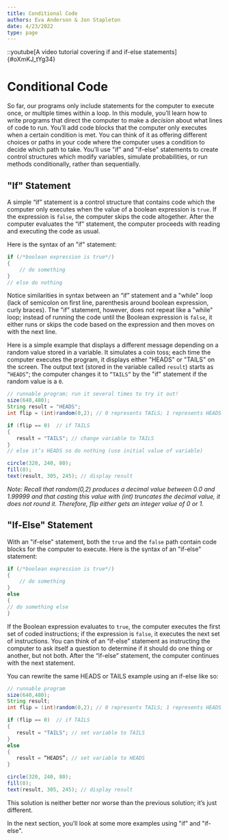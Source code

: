 ```yaml
---
title: Conditional Code
authors: Eva Anderson & Jon Stapleton
date: 4/23/2022
type: page
---
```


::youtube[A video tutorial covering if and if-else statements]{#oXmKJ_tYg34}

# Conditional Code

So far, our programs only include statements for the computer to execute once, or multiple times within a loop. In this module, you’ll learn how to write programs that direct the computer to make a *decision* about what lines of code to run. You’ll add code blocks that the computer only executes when a certain condition is met. You can think of it as offering different choices or paths in your code where the computer uses a condition to decide which path to take. You’ll use "if" and "if-else" statements to create control structures which modify variables, simulate probabilities, or run methods conditionally, rather than sequentially.

## "If" Statement

A simple “if” statement is a control structure that contains code which the computer only executes when the value of a boolean expression is `true`. If the expression is `false`, the computer skips the code altogether. After the computer evaluates the “if” statement, the computer proceeds with reading and executing the code as usual.

Here is the syntax of an "if" statement:

```java
if (/*boolean expression is true*/)
{
	// do something
}
// else do nothing
```

Notice similarities in syntax between an “if” statement and a "while" loop (lack of semicolon on first line, parenthesis around boolean expression, curly braces). The "if" statement, however, does not repeat like a "while" loop; instead of running the code until the Boolean expression is `false`, it either runs or skips the code based on the expression and then moves on with the next line.

Here is a simple example that displays a different message depending on a random value stored in a variable. It simulates a coin toss; each time the computer executes the program, it displays either "HEADS" or "TAILS" on the screen. The output text (stored in the variable called `result`) starts as `”HEADS”`;  the computer changes it to `”TAILS”` by the "if" statement if the random value is a `0`.

```java
// runnable program; run it several times to try it out!
size(640,480);
String result = "HEADS";
int flip = (int)random(0,2); // 0 represents TAILS; 1 represents HEADS

if (flip == 0)	// if TAILS
{
   result = "TAILS"; // change variable to TAILS
}
// else it’s HEADS so do nothing (use initial value of variable)

circle(320, 240, 80);
fill(0);
text(result, 305, 245); // display result
```

*Note: Recall that random(0,2) produces a decimal value between 0.0 and 1.99999 and that casting this value with (int) truncates the decimal value, it does not round it. Therefore, flip either gets an integer value of  0 or 1.*

## "If-Else" Statement

With an "if-else" statement, both the `true` and the `false` path contain code blocks for the computer to execute. Here is the syntax of an "if-else" statement:

```java
if (/*boolean expression is true*/)
{
	// do something
}
else
{
// do something else
}
```

If the Boolean expression evaluates to `true`, the computer executes the first set of coded instructions; if the expression is `false`, it executes the next set of instructions. You can think of an “if-else” statement as instructing the computer to ask itself a question to determine if it should do one thing or another, but not both. After the “if-else” statement, the computer continues with the next statement.

You can rewrite the same HEADS or TAILS example using an if-else like so: 

```java
// runnable program
size(640,480);
String result;
int flip = (int)random(0,2); // 0 represents TAILS; 1 represents HEADS

if (flip == 0)	// if TAILS
{
   result = "TAILS"; // set variable to TAILS
}
else
{
   result = “HEADS”; // set variable to HEADS
}

circle(320, 240, 80);
fill(0);
text(result, 305, 245); // display result
```

This solution is neither better nor worse than the previous solution; it’s just different. 

In the next section, you’ll look at some more examples using "if" and "if-else".
